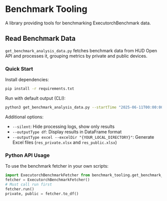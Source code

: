 # Benchmark Tooling

A library providing tools for benchmarking ExecutorchBenchmark data.

## Read Benchmark Data
`get_benchmark_analysis_data.py` fetches benchmark data from HUD Open API and processes it, grouping metrics by private and public devices.

### Quick Start

Install dependencies:
```bash
pip install -r requirements.txt
```

Run with default output (CLI):
```bash
python3 get_benchmark_analysis_data.py --startTime "2025-06-11T00:00:00" --endTime "2025-06-17T18:00:00"
```

Additional options:
- `--silent`: Hide processing logs, show only results
- `--outputType df`: Display results in DataFrame format
- `--outputType excel --excelDir "{YOUR_LOCAL_DIRECTORY}"`: Generate Excel files (`res_private.xlsx` and `res_public.xlsx`)

### Python API Usage

To use the benchmark fetcher in your own scripts:

```python
import ExecutorchBenchmarkFetcher from benchmark_tooling.get_benchmark_analysis_data
fetcher = ExecutorchBenchmarkFetcher()
# Must call run first
fetcher.run()
private, public = fetcher.to_df()
```

